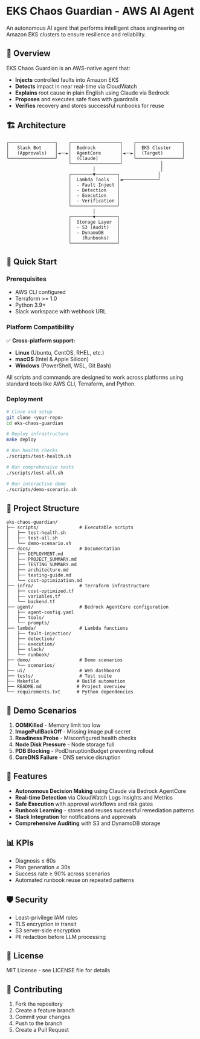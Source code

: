 # EKS Chaos Guardian - AWS AI Agent

An autonomous AI agent that performs intelligent chaos engineering on Amazon EKS clusters to ensure resilience and reliability.

## 🎯 Overview

EKS Chaos Guardian is an AWS-native agent that:
- **Injects** controlled faults into Amazon EKS
- **Detects** impact in near real-time via CloudWatch
- **Explains** root cause in plain English using Claude via Bedrock
- **Proposes** and executes safe fixes with guardrails
- **Verifies** recovery and stores successful runbooks for reuse

## 🏗️ Architecture

```
┌─────────────────┐    ┌──────────────────┐    ┌─────────────────┐
│   Slack Bot     │    │  Bedrock         │    │  EKS Cluster    │
│   (Approvals)   │◄──►│  AgentCore       │◄──►│  (Target)       │
└─────────────────┘    │  (Claude)        │    └─────────────────┘
                       └──────────────────┘              │
                                │                        │
                       ┌────────▼────────┐              │
                       │  Lambda Tools   │◄─────────────┘
                       │  - Fault Inject │
                       │  - Detection    │
                       │  - Execution    │
                       │  - Verification │
                       └─────────────────┘
                                │
                       ┌────────▼────────┐
                       │  Storage Layer  │
                       │  - S3 (Audit)   │
                       │  - DynamoDB     │
                       │    (Runbooks)   │
                       └─────────────────┘
```

## 🚀 Quick Start

### Prerequisites
- AWS CLI configured
- Terraform >= 1.0
- Python 3.9+
- Slack workspace with webhook URL

### Platform Compatibility
✅ **Cross-platform support:**
- **Linux** (Ubuntu, CentOS, RHEL, etc.)
- **macOS** (Intel & Apple Silicon)
- **Windows** (PowerShell, WSL, Git Bash)

All scripts and commands are designed to work across platforms using standard tools like AWS CLI, Terraform, and Python.

### Deployment

```bash
# Clone and setup
git clone <your-repo>
cd eks-chaos-guardian

# Deploy infrastructure
make deploy

# Run health checks
./scripts/test-health.sh

# Run comprehensive tests
./scripts/test-all.sh

# Run interactive demo
./scripts/demo-scenario.sh
```

## 📁 Project Structure

```
eks-chaos-guardian/
├── scripts/               # Executable scripts
│   ├── test-health.sh
│   ├── test-all.sh
│   └── demo-scenario.sh
├── docs/                  # Documentation
│   ├── DEPLOYMENT.md
│   ├── PROJECT_SUMMARY.md
│   ├── TESTING_SUMMARY.md
│   ├── architecture.md
│   ├── testing-guide.md
│   └── cost-optimization.md
├── infra/                 # Terraform infrastructure
│   ├── cost-optimized.tf
│   ├── variables.tf
│   └── backend.tf
├── agent/                 # Bedrock AgentCore configuration
│   ├── agent-config.yaml
│   ├── tools/
│   └── prompts/
├── lambda/                # Lambda functions
│   ├── fault-injection/
│   ├── detection/
│   ├── execution/
│   ├── slack/
│   └── runbook/
├── demo/                  # Demo scenarios
│   └── scenarios/
├── ui/                    # Web dashboard
├── tests/                 # Test suite
├── Makefile              # Build automation
├── README.md             # Project overview
└── requirements.txt      # Python dependencies
```

## 🧪 Demo Scenarios

1. **OOMKilled** - Memory limit too low
2. **ImagePullBackOff** - Missing image pull secret
3. **Readiness Probe** - Misconfigured health checks
4. **Node Disk Pressure** - Node storage full
5. **PDB Blocking** - PodDisruptionBudget preventing rollout
6. **CoreDNS Failure** - DNS service disruption

## 🔧 Features

- **Autonomous Decision Making** using Claude via Bedrock AgentCore
- **Real-time Detection** via CloudWatch Logs Insights and Metrics
- **Safe Execution** with approval workflows and risk gates
- **Runbook Learning** - stores and reuses successful remediation patterns
- **Slack Integration** for notifications and approvals
- **Comprehensive Auditing** with S3 and DynamoDB storage

## 📊 KPIs

- Diagnosis ≤ 60s
- Plan generation ≤ 30s  
- Success rate ≥ 90% across scenarios
- Automated runbook reuse on repeated patterns

## 🛡️ Security

- Least-privilege IAM roles
- TLS encryption in transit
- S3 server-side encryption
- PII redaction before LLM processing

## 📝 License

MIT License - see LICENSE file for details

## 🤝 Contributing

1. Fork the repository
2. Create a feature branch
3. Commit your changes
4. Push to the branch
5. Create a Pull Request
